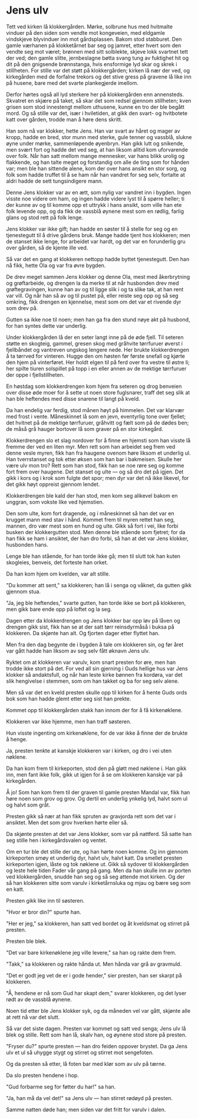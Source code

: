 # Jens ulv

Tett ved kirken lå klokkergården. Mørke, solbrune hus med hvitmalte vinduer på den siden som vendte mot kongeveien, med eldgamle vindskjeve blyvinduer inn mot gårdsplassen. Bakom stod stabburet. Den gamle værhanen på klokketårnet bar seg og jamret, etter hvert som den vendte seg mot været; brønnen med sitt solblekte, skjeve lokk svartnet tett der ved; den gamle slitte, jernbeslagne bøtta svang tung av fuktighet hit og dit på den gnigsende brønnstanga, hvis ensformige lyd skar og skrek i stillheten. For stille var det støtt på klokkergården; kirken lå nær der ved, og kirkegården med de forfalne trekors og det stive gress på gravene lå like inn på husene, bare med det svarte plankegjerde imellom.

Derfor hørtes også all lyd sterkere her på klokkergården enn annensteds. Skvatret en skjære på taket, så skar det som redsel gjennom stillheten; kven grisen som stod innestengt mellom uthusene, kunne en tro der ble begått mord. Og så stille var det, især i hviletiden, at gikk den svart- og hvitbotete katt over gården, trodde man å høre dens skritt.

Han som nå var klokker, hette Jens. Han var svart av håret og mager av kropp, hadde en bred, stor munn med sterke, gule tenner og vassblå, slukne øyne under mørke, sammenløpende øyenbryn. Han gikk lutt og snikende, men svært fort og hadde det ved seg, at han liksom alltid kom uforvarende over folk. Når han satt mellom mange mennesker, var hans blikk urolig og flakkende, og han talte meget og forstandig om alle de ting som for hånden var; men ble han sittende alene, kom der over hans ansikt en stor sorg, og folk som hadde truffet til å se ham når han vandret for seg selv, fortalte at aldri hadde de sett tungsindigere mann.

Denne Jens klokker var av en ætt, som nylig var vandret inn i bygden. Ingen visste noe videre om ham, og ingen hadde videre lyst til å spørre heller; ti der kunne av og til komme opp et uttrykk i hans ansikt, som ville han ete folk levende opp, og da fikk de vassblå øynene mest som en rødlig, farlig glans og stod rett på folk lenge.

Jens klokker var ikke gift; han hadde en søster til å stelle for seg og en tjenestegutt til å drive gårdens bruk. Mange hadde tjent hos klokkeren; men de stanset ikke lenge, for arbeidet var hardt, og det var en forunderlig gru over gården, så de kjente ille ved.

Så var det en gang at klokkeren nettopp hadde byttet tjenestegutt. Den han nå fikk, hette Ola og var fra øvre bygden.

De drev meget sammen Jens klokker og denne Ola, mest med åkerbrytning og grøftarbeide, og drengen la da merke til at når husbonden drev med grøftegravingen, kunne han av og til ligge slik i og ta slike tak, at han rent var vill. Og når han så av og til pustet på, eller reiste seg opp og så seg omkring, fikk drengen en kjennelse, mest som om det var et rivende dyr som drev på.

Gutten sa ikke noe til noen; men han ga fra den stund nøye akt på husbond, for han syntes dette var underlig.

Under klokkergården lå der en seter langt inne på de øde fjell. Til seteren støtte en skogteig, gammel, gresen skog med gråhvite tørrfuruer øverst i fjellbåndet og vantreven ungskog lengere nede. Her brukte klokkerdrengen å ta tørrved for vinteren. Hugge den om høsten før første snefall og kjørte den hjem på vinterføret. Her holdt elgen til på ferd over fra vestre til østre li; her spilte tiuren solspillet på topp i en eller annen av de mektige tørrfuruer der oppe i fjellstillheten.

En høstdag som klokkerdrengen kom hjem fra seteren og drog benveien over disse øde moer for å sette ut noen store fuglsnarer, traff det seg slik at han ble heftendes med disse snarene til langt på kveld.

Da han endelig var ferdig, stod månen høyt på himmelen. Det var klarvær med frost i vente. Måneskinnet lå som en jevn, eventyrlig tone over fjellet; det hvitnet på de mektige tørrfuruer, gråhvitt og fælt som på de dødes ben; de måså grå hauger bortover lå som graver på en stor kirkegård.

Klokkerdrengen slo et slag nordover for å finne en hjemsti som han visste lå fremme der ved en liten myr. Men rett som han arbeidet seg frem ved denne vesle myren, fikk han fra haugene ovenom høre liksom et underlig ul. Han tverrstanset og tok etter øksen som han bar i bakmeisen. Skulle her være ulv mon tro? Rett som han stod, fikk han se noe røre seg og komme fort frem over haugene. Det stanset og ulte — og så dro det på igjen. Det gikk i kors og i krok som fulgte det spor; men dyr var det nå ikke likevel, for det gikk høyt oppreist gjennom lendet.

Klokkerdrengen ble kald der han stod, men kom seg alikevel bakom en unggran, som vokste like ved hjemstien.

Den som ulte, kom fort dragende, og i måneskinnet så han det var en krugget mann med stav i hånd. Kommet frem til myren rettet han seg, mannen, dro vær mest som en hund og ulte. Gikk så fort i vei, like forbi busken der klokkergutten stod. Men denne ble stående som fjetret; for da han fikk se ham i ansiktet, der han dro forbi, så han at det var Jens klokker, husbonden hans.

Lenge ble han stående, for han torde ikke gå; men til slutt tok han kuten skogleies, benveis, det forteste han orket.

Da han kom hjem om kvelden, var alt stille.

"Du kommer att sent," sa klokkeren; han lå i senga og våknet, da gutten gikk gjennom stua.

"Ja, jeg ble heftendes," svarte gutten, han torde ikke se bort på klokkeren, men gikk bare ende opp på loftet og la seg.

Dagen etter da klokkerdrengen og Jens klokker bar opp løv på låven og drengen gikk sist, fikk han se at der satt tørr reinsdyrmåså i buksa på klokkeren. Da skjønte han alt. Og fjorten dager etter flyttet han.

Men fra den dag begynte de i bygden å tale om klokkeren sin, og før året var gått hadde han liksom av seg selv fått øknavn Jens ulv.

Ryktet om at klokkeren var varulv, kom snart presten for øre, men han trodde ikke stort på det. For ved all sin gjerning i Guds hellige hus var Jens klokker så andaktsfull, og når han leste kirke bønnen fra kordøra, var det slik hengivelse i stemmen, som om han takket og ba for seg selv alene.

Men så var det en kveld presten skulle opp til kirken for å hente Guds ords bok som han hadde glemt etter seg sist han prekte.

Kommet opp til klokkergården stakk han innom der for å få kirkenøklene.

Klokkeren var ikke hjemme, men han traff søsteren.

Hun visste ingenting om kirkenøklene, for de var ikke å finne der de brukte å henge.

Ja, presten tenkte at kanskje klokkeren var i kirken, og dro i vei uten nøklene.

Da han kom frem til kirkeporten, stod den på gløtt med nøklene i. Han gikk inn, men fant ikke folk, gikk ut igjen for å se om klokkeren kanskje var på kirkegården.

Å jo! Som han kom frem til der graven til gamle presten Mandal var, fikk han høre noen som grov og grov. Og dertil en underlig ynkelig lyd, halvt som ul og halvt som gråt.

Presten gikk så nær at han fikk spruten av gravjorda rett som det var i ansiktet. Men det som grov hverken hørte eller så.

Da skjønte presten at det var Jens klokker, som var på nattferd. Så satte han seg stille hen i kirkegårdsvalen og ventet.

Om en tur ble det stille der ute, og han hørte noen komme. Og inn gjennom kirkeporten smøy et underlig dyr, halvt ulv, halvt katt. Da smellet presten kirkeporten igjen, låste og tok nøklene ut. Gikk så sydover til klokkergården og leste hele tiden Fader vår gang på gang. Men da han skulle inn av porten ved klokkergården, snudde han seg og så seg attende mot kirken. Og der så han klokkeren sitte som varulv i kirketårnsluka og mjau og bære seg som en katt.

Presten gikk like inn til søsteren.

"Hvor er bror din?" spurte han.

"Her er jeg," sa klokkeren, han satt ved bordet og åt kveldsmat og stirret på presten.

Presten ble blek.

"Det var bare kirkenøklene jeg ville levere," sa han og rakte dem frem.

"Takk," sa klokkeren og rakte hånda ut. Men hånda var grå av gravmuld.

"Det er godt jeg vet de er i gode hender," sier presten, han ser skarpt på klokkeren.

"Å, hendene er nå som Gud har skapt dem," svarer klokkeren, og det lyser rødt av de vassblå øynene.

Noen tid etter ble Jens klokker syk, og da måneden vel var gått, skjønte alle at rett nå var det slutt.

Så var det siste dagen. Presten var kommet og satt ved senga; Jens ulv lå blek og stille. Rett som han lå, skalv han, og øynene stod store på presten.

"Fryser du?" spurte presten — han dro feiden oppover brystet. Da ga Jens ulv et ul så uhygge stygt og stirret og stirret mot sengefoten.

Og da presten så etter, lå foten bar med klør som av ulv på tærne.

Da slo presten hendene i hop.

"Gud forbarme seg for føtter du har!" sa han.

"Ja, han må da vel det!" sa Jens ulv — han stirret rødøyd på presten.

Samme natten døde han; men siden var det fritt for varulv i dalen.